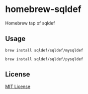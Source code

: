 # homebrew-sqldef

Homebrew tap of sqldef

## Usage

```
brew install sqldef/sqldef/mysqldef
```

```
brew install sqldef/sqldef/pysqldef
```

## License

[MIT License](./LICENSE)
